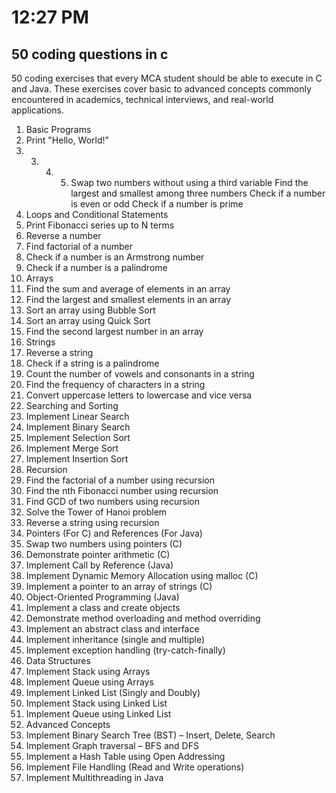 # 12:27 PM

## 50 coding questions in c
50 coding exercises that every MCA student should be able to execute in C and Java.
These exercises cover basic to advanced concepts commonly encountered in academics,
technical interviews, and real-world applications.
1. Basic Programs
1. Print "Hello, World!"
2. 3. 4. 5. Swap two numbers without using a third variable
Find the largest and smallest among three numbers
Check if a number is even or odd
Check if a number is prime
2. Loops and Conditional Statements
6. Print Fibonacci series up to N terms
7. Reverse a number
8. Find factorial of a number
9. Check if a number is an Armstrong number
10. Check if a number is a palindrome
3. Arrays
11. Find the sum and average of elements in an array
12. Find the largest and smallest elements in an array
13. Sort an array using Bubble Sort
14. Sort an array using Quick Sort
15. Find the second largest number in an array
4. Strings
16. Reverse a string
17. Check if a string is a palindrome
18. Count the number of vowels and consonants in a string
19. Find the frequency of characters in a string
20. Convert uppercase letters to lowercase and vice versa
5. Searching and Sorting
21. Implement Linear Search
22. Implement Binary Search
23. Implement Selection Sort
24. Implement Merge Sort
25. Implement Insertion Sort
6. Recursion
26. Find the factorial of a number using recursion
27. Find the nth Fibonacci number using recursion
28. Find GCD of two numbers using recursion
29. Solve the Tower of Hanoi problem
30. Reverse a string using recursion
7. Pointers (For C) and References (For Java)
31. Swap two numbers using pointers (C)
32. Demonstrate pointer arithmetic (C)
33. Implement Call by Reference (Java)
34. Implement Dynamic Memory Allocation using malloc (C)
35. Implement a pointer to an array of strings (C)
8. Object-Oriented Programming (Java)
36. Implement a class and create objects
37. Demonstrate method overloading and method overriding
38. Implement an abstract class and interface
39. Implement inheritance (single and multiple)
40. Implement exception handling (try-catch-finally)
9. Data Structures
41. Implement Stack using Arrays
42. Implement Queue using Arrays
43. Implement Linked List (Singly and Doubly)
44. Implement Stack using Linked List
45. Implement Queue using Linked List
10. Advanced Concepts
46. Implement Binary Search Tree (BST) – Insert, Delete, Search
47. Implement Graph traversal – BFS and DFS
48. Implement a Hash Table using Open Addressing
49. Implement File Handling (Read and Write operations)
50. Implement Multithreading in Java
